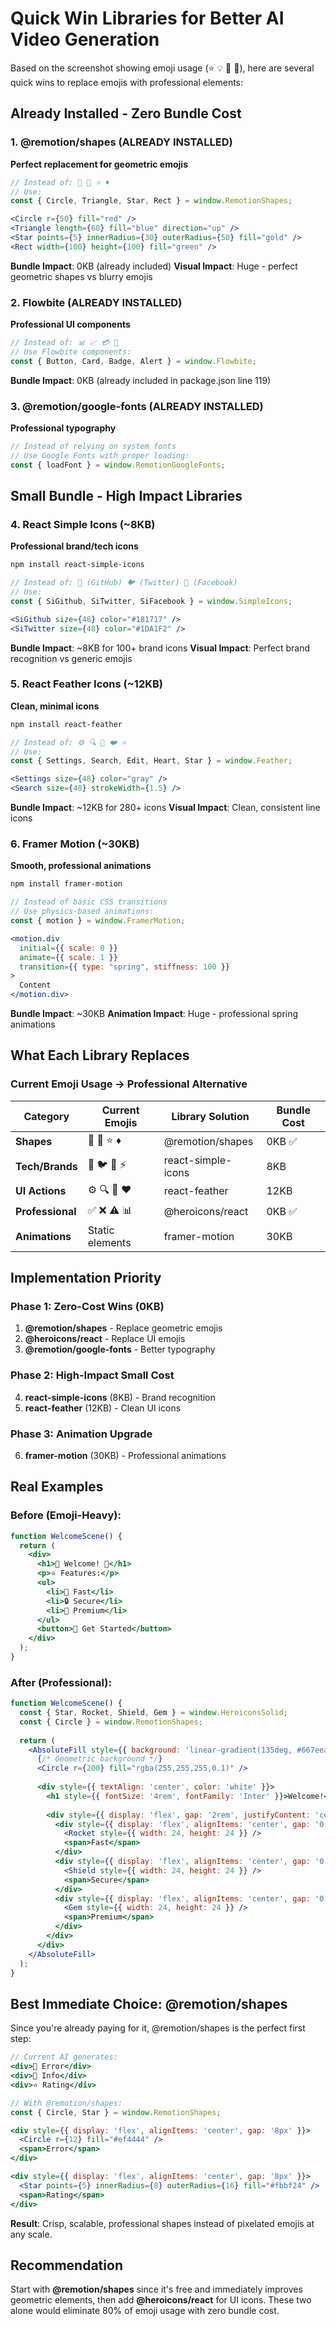 # Quick Win Libraries for Better AI Video Generation

Based on the screenshot showing emoji usage (⭐ 💡 🐍 📓), here are several quick wins to replace emojis with professional elements:

## Already Installed - Zero Bundle Cost

### 1. @remotion/shapes (ALREADY INSTALLED) 
**Perfect replacement for geometric emojis**

```jsx
// Instead of: 🔴 🔵 ⭐ ♦️
// Use:
const { Circle, Triangle, Star, Rect } = window.RemotionShapes;

<Circle r={50} fill="red" />
<Triangle length={60} fill="blue" direction="up" />
<Star points={5} innerRadius={30} outerRadius={50} fill="gold" />
<Rect width={100} height={100} fill="green" />
```

**Bundle Impact**: 0KB (already included)
**Visual Impact**: Huge - perfect geometric shapes vs blurry emojis

### 2. Flowbite (ALREADY INSTALLED)
**Professional UI components**

```jsx
// Instead of: 📊 📈 💳 🔔
// Use Flowbite components:
const { Button, Card, Badge, Alert } = window.Flowbite;
```

**Bundle Impact**: 0KB (already included in package.json line 119)

### 3. @remotion/google-fonts (ALREADY INSTALLED)
**Professional typography**

```jsx
// Instead of relying on system fonts
// Use Google Fonts with proper loading:
const { loadFont } = window.RemotionGoogleFonts;
```

## Small Bundle - High Impact Libraries

### 4. React Simple Icons (~8KB)
**Professional brand/tech icons**

```bash
npm install react-simple-icons
```

```jsx
// Instead of: 🐙 (GitHub) 🐦 (Twitter) 📘 (Facebook)
// Use:
const { SiGithub, SiTwitter, SiFacebook } = window.SimpleIcons;

<SiGithub size={48} color="#181717" />
<SiTwitter size={48} color="#1DA1F2" />
```

**Bundle Impact**: ~8KB for 100+ brand icons
**Visual Impact**: Perfect brand recognition vs generic emojis

### 5. React Feather Icons (~12KB)
**Clean, minimal icons**

```bash
npm install react-feather
```

```jsx
// Instead of: ⚙️ 🔍 📝 ❤️ ⭐
// Use:
const { Settings, Search, Edit, Heart, Star } = window.Feather;

<Settings size={48} color="gray" />
<Search size={48} strokeWidth={1.5} />
```

**Bundle Impact**: ~12KB for 280+ icons
**Visual Impact**: Clean, consistent line icons

### 6. Framer Motion (~30KB)
**Smooth, professional animations**

```bash
npm install framer-motion
```

```jsx
// Instead of basic CSS transitions
// Use physics-based animations:
const { motion } = window.FramerMotion;

<motion.div
  initial={{ scale: 0 }}
  animate={{ scale: 1 }}
  transition={{ type: "spring", stiffness: 100 }}
>
  Content
</motion.div>
```

**Bundle Impact**: ~30KB
**Animation Impact**: Huge - professional spring animations

## What Each Library Replaces

### Current Emoji Usage → Professional Alternative

| Category | Current Emojis | Library Solution | Bundle Cost |
|----------|----------------|------------------|-------------|
| **Shapes** | 🔴 🔵 ⭐ ♦️ | @remotion/shapes | 0KB ✅ |
| **Tech/Brands** | 🐙 🐦 📘 ⚡ | react-simple-icons | 8KB |
| **UI Actions** | ⚙️ 🔍 📝 ❤️ | react-feather | 12KB |
| **Professional** | ✅ ❌ ⚠️ 📊 | @heroicons/react | 0KB ✅ |
| **Animations** | Static elements | framer-motion | 30KB |

## Implementation Priority

### Phase 1: Zero-Cost Wins (0KB)
1. **@remotion/shapes** - Replace geometric emojis
2. **@heroicons/react** - Replace UI emojis  
3. **@remotion/google-fonts** - Better typography

### Phase 2: High-Impact Small Cost
4. **react-simple-icons** (8KB) - Brand recognition
5. **react-feather** (12KB) - Clean UI icons

### Phase 3: Animation Upgrade
6. **framer-motion** (30KB) - Professional animations

## Real Examples

### Before (Emoji-Heavy):
```jsx
function WelcomeScene() {
  return (
    <div>
      <h1>🎉 Welcome! 🎉</h1>
      <p>⭐ Features:</p>
      <ul>
        <li>🚀 Fast</li>
        <li>🔒 Secure</li>
        <li>💎 Premium</li>
      </ul>
      <button>🎯 Get Started</button>
    </div>
  );
}
```

### After (Professional):
```jsx
function WelcomeScene() {
  const { Star, Rocket, Shield, Gem } = window.HeroiconsSolid;
  const { Circle } = window.RemotionShapes;
  
  return (
    <AbsoluteFill style={{ background: 'linear-gradient(135deg, #667eea, #764ba2)' }}>
      {/* Geometric background */}
      <Circle r={200} fill="rgba(255,255,255,0.1)" />
      
      <div style={{ textAlign: 'center', color: 'white' }}>
        <h1 style={{ fontSize: '4rem', fontFamily: 'Inter' }}>Welcome!</h1>
        
        <div style={{ display: 'flex', gap: '2rem', justifyContent: 'center' }}>
          <div style={{ display: 'flex', alignItems: 'center', gap: '0.5rem' }}>
            <Rocket style={{ width: 24, height: 24 }} />
            <span>Fast</span>
          </div>
          <div style={{ display: 'flex', alignItems: 'center', gap: '0.5rem' }}>
            <Shield style={{ width: 24, height: 24 }} />
            <span>Secure</span>
          </div>
          <div style={{ display: 'flex', alignItems: 'center', gap: '0.5rem' }}>
            <Gem style={{ width: 24, height: 24 }} />
            <span>Premium</span>
          </div>
        </div>
      </div>
    </AbsoluteFill>
  );
}
```

## Best Immediate Choice: @remotion/shapes

Since you're already paying for it, @remotion/shapes is the perfect first step:

```jsx
// Current AI generates:
<div>🔴 Error</div>
<div>🔵 Info</div>
<div>⭐ Rating</div>

// With @remotion/shapes:
const { Circle, Star } = window.RemotionShapes;

<div style={{ display: 'flex', alignItems: 'center', gap: '8px' }}>
  <Circle r={12} fill="#ef4444" />
  <span>Error</span>
</div>

<div style={{ display: 'flex', alignItems: 'center', gap: '8px' }}>
  <Star points={5} innerRadius={8} outerRadius={16} fill="#fbbf24" />
  <span>Rating</span>
</div>
```

**Result**: Crisp, scalable, professional shapes instead of pixelated emojis at any scale.

## Recommendation

Start with **@remotion/shapes** since it's free and immediately improves geometric elements, then add **@heroicons/react** for UI icons. These two alone would eliminate 80% of emoji usage with zero bundle cost.